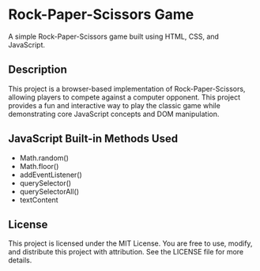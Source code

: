 # Rock-Paper-Scissors Game

A simple Rock-Paper-Scissors game built using HTML, CSS, and JavaScript.

## Description
This project is a browser-based implementation of Rock-Paper-Scissors, allowing players to compete against a computer opponent. This project provides a fun and interactive way to play the classic game while demonstrating core JavaScript concepts and DOM manipulation.

## JavaScript Built-in Methods Used
- Math.random()
- Math.floor()
- addEventListener()
- querySelector()
- querySelectorAll()
- textContent

## License
This project is licensed under the MIT License. You are free to use, modify, and distribute this project with attribution. See the LICENSE file for more details.

